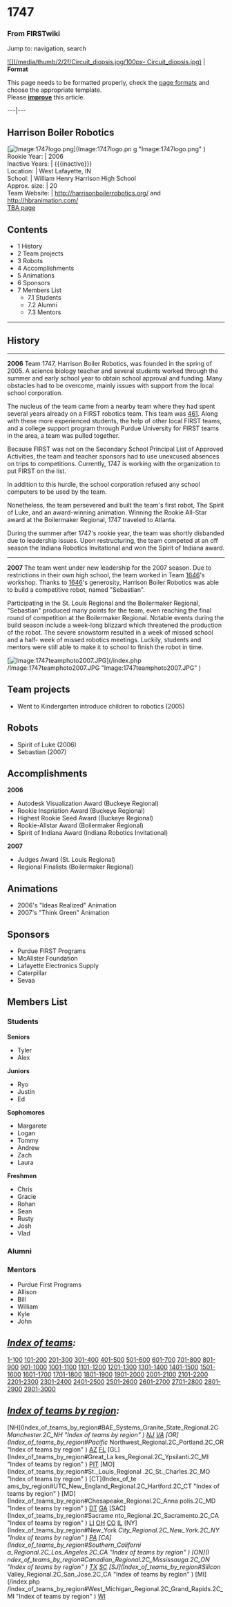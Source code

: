 # 1747

### From FIRSTwiki

Jump to: navigation, search

[![](/media/thumb/2/2f/Circuit_diopsis.jpg/100px-
Circuit_diopsis.jpg)](Image:Circuit_diopsis.jpg "" ) |  **Format**  

This page needs to be formatted properly, check the [page
formats](FIRSTwiki:Page_formats "FIRSTwiki:Page formats" ) and
choose the appropriate template.  
Please **[improve](http://www.firstwiki.net/index.php?title=1747&action=edit
"http://www.firstwiki.net/index.php?title=1747&action=edit" )** this article.  
  
---|---  
  
  

Harrison Boiler Robotics  
---  
[![Image:1747logo.png](/media/2/20/1747logo.png)](Image:1747logo.pn
g "Image:1747logo.png" )  
Rookie Year: | 2006  
Inactive Years: | {{{inactive}}}  
Location: | West Lafayette, IN  
School: | William Henry Harrison High School  
Approx. size: | 20  
Team Website: | <http://harrisonboilerrobotics.org/> and
<http://hbranimation.com/>  
[TBA page](http://www.thebluealliance.net/tbatv/team.php?team=1747
"http://www.thebluealliance.net/tbatv/team.php?team=1747" )  
  
  

## Contents

  * 1 History
  * 2 Team projects
  * 3 Robots
  * 4 Accomplishments
  * 5 Animations
  * 6 Sponsors
  * 7 Members List
    * 7.1 Students
    * 7.2 Alumni
    * 7.3 Mentors  
---  
  

##  History

* * *

**2006** Team 1747, Harrison Boiler Robotics, was founded in the spring of 2005. A science biology teacher and several students worked through the summer and early school year to obtain school approval and funding. Many obstacles had to be overcome, mainly issues with support from the local school corporation. 

The nucleus of the team came from a nearby team where they had spent several
years already on a FIRST robotics team. This team was [461](461
"461" ). Along with these more experienced students, the help of other local
FIRST teams, and a college support program through Purdue University for FIRST
teams in the area, a team was pulled together.

Because FIRST was not on the Secondary School Principal List of Approved
Activities, the team and teacher sponsors had to use unexcused absences on
trips to competitions. Currently, 1747 is working with the organization to put
FIRST on the list.

In addition to this hurdle, the school corporation refused any school
computers to be used by the team.

Nonetheless, the team persevered and built the team's first robot, The Spirit
of Luke, and an award-winning animation. Winning the Rookie All-Star award at
the Boilermaker Regional, 1747 traveled to Atlanta.

During the summer after 1747's rookie year, the team was shortly disbanded due
to leadership issues. Upon restructuring, the team competed at an off season
the Indiana Robotics Invitational and won the Spirit of Indiana award.

  

* * *

  
**2007** The team went under new leadership for the 2007 season. Due to restrictions in their own high school, the team worked in Team [1646](1646 "1646" )'s workshop. Thanks to [1646](1646 "1646" )'s generosity, Harrison Boiler Robotics was able to build a competitive robot, named "Sebastian". 

Participating in the St. Louis Regional and the Boilermaker Regional,
"Sebastian" produced many points for the team, even reaching the final round
of competition at the Boilermaker Regional. Notable events during the build
season include a week-long blizzard which threatened the production of the
robot. The severe snowstorm resulted in a week of missed school and a half-
week of missed robotics meetings. Luckily, students and mentors were still
able to make it to school to finish the robot in time.

[![Image:1747teamphoto2007.JPG](/media/9/90/1747teamphoto2007.JPG)](/index.php
/Image:1747teamphoto2007.JPG "Image:1747teamphoto2007.JPG" )


##  Team projects

  * Went to Kindergarten introduce children to robotics (2005) 


##  Robots

  * Spirit of Luke (2006) 
  * Sebastian (2007) 


##  Accomplishments

**2006**

  * Autodesk Visualization Award (Buckeye Regional) 
  * Rookie Inspriation Award (Buckeye Regional) 
  * Highest Rookie Seed Award (Buckeye Regional) 
  * Rookie-Allstar Award (Boilermaker Regional) 
  * Spirit of Indiana Award (Indiana Robotics Invitational) 

**2007**

  * Judges Award (St. Louis Regional) 
  * Regional Finalists (Boilermaker Regional) 


##  Animations

  * 2006's "Ideas Realized" Animation 
  * 2007's "Think Green" Animation 


##  Sponsors

  * Purdue FIRST Programs 
  * McAlister Foundation 
  * Lafayette Electronics Supply 
  * Caterpillar 
  * Sevaa 


##  Members List


###  Students

**Seniors**

  * Tyler 
  * Alex 

**Juniors**

  * Ryo 
  * Justin 
  * Ed 

**Sophomores**

  * Margarete 
  * Logan 
  * Tommy 
  * Andrew 
  * Zach 
  * Laura 

**Freshmen**

  * Chris 
  * Gracie 
  * Rohan 
  * Sean 
  * Rusty 
  * Josh 
  * Vlad 


###  Alumni


###  Mentors

  * Purdue First Programs 
  * Allison 
  * Bill 
  * William 
  * Kyle 
  * John 

  

_[Index of teams](Index_of_teams "Index of teams" ):_  
---  
  
[1-100](Index_of_teams#1-100 "Index of teams" )
[101-200](Index_of_teams#101-200 "Index of teams" )
[201-300](Index_of_teams#201-300 "Index of teams" )
[301-400](Index_of_teams#301-400 "Index of teams" )
[401-500](Index_of_teams#401-500 "Index of teams" )
[501-600](Index_of_teams#501-600 "Index of teams" )
[601-700](Index_of_teams#601-700 "Index of teams" )
[701-800](Index_of_teams#701-800 "Index of teams" )
[801-900](Index_of_teams#801-900 "Index of teams" )
[901-1000](Index_of_teams#901-1000 "Index of teams" )
[1001-1100](Index_of_teams#1001-1100 "Index of teams" )
[1101-1200](Index_of_teams#1101-1200 "Index of teams" )
[1201-1300](Index_of_teams#1201-1300 "Index of teams" )
[1301-1400](Index_of_teams#1301-1400 "Index of teams" )
[1401-1500](Index_of_teams#1401-1500 "Index of teams" )
[1501-1600](Index_of_teams#1501-1600 "Index of teams" )
[1601-1700](Index_of_teams#1601-1700 "Index of teams" )
[1701-1800](Index_of_teams#1701-1800 "Index of teams" )
[1801-1900](Index_of_teams#1801-1900 "Index of teams" )
[1901-2000](Index_of_teams#1901-2000 "Index of teams" )
[2001-2100](Index_of_teams#2001-2100 "Index of teams" )
[2101-2200](Index_of_teams#2101-2200 "Index of teams" )
[2201-2300](Index_of_teams#2201-2300 "Index of teams" )
[2301-2400](Index_of_teams#2301-2400 "Index of teams" )
[2401-2500](Index_of_teams#2401-2500 "Index of teams" )
[2501-2600](Index_of_teams#2501-2600 "Index of teams" )
[2601-2700](Index_of_teams#2601-2700 "Index of teams" )
[2701-2800](Index_of_teams#2701-2800 "Index of teams" )
[2801-2900](Index_of_teams#2801-2900 "Index of teams" )
[2901-3000](Index_of_teams#2901-3000 "Index of teams" )  
  
_[Index of teams by region](Index_of_teams_by_region "Index of
teams by region" ):_  
---  
  
[NH](Index_of_teams_by_region#BAE_Systems_Granite_State_Regional.2C
_Manchester.2C_NH "Index of teams by region" )
[NJ](Index_of_teams_by_region#New_Jersey_Regional.2C_Trenton.2C_NJ
"Index of teams by region" )
[VA](Index_of_teams_by_region#NASA.2FVCU_Regional.2C_Richmond.2C_VA
"Index of teams by region" ) [OR](Index_of_teams_by_region#Pacific_
Northwest_Regional.2C_Portland.2C_OR "Index of teams by region" )
[AZ](Index_of_teams_by_region#Arizona_Regional.2C_Phoenix.2C_AZ
"Index of teams by region" )
[FL](Index_of_teams_by_region#Florida_Regional.2C_Orlando.2C_FL
"Index of teams by region" ) [GL](Index_of_teams_by_region#Great_La
kes_Regional.2C_Ypsilanti.2C_MI "Index of teams by region" ) [PIT](
Index_of_teams_by_region#Pittsburgh_Regional.2C_Pittsburgh.2C_PA "Index of
teams by region" ) [MO](Index_of_teams_by_region#St._Louis_Regional
.2C_St._Charles.2C_MO "Index of teams by region" ) [CT](Index_of_te
ams_by_region#UTC_New_England_Regional.2C_Hartford.2C_CT "Index of teams by
region" ) [MD](Index_of_teams_by_region#Chesapeake_Regional.2C_Anna
polis.2C_MD "Index of teams by region" )
[DT](Index_of_teams_by_region#Detroit_Regional.2C_Detroit.2C_MI
"Index of teams by region" )
[GA](Index_of_teams_by_region#Peachtree_Regional.2C_Duluth.2C_GA
"Index of teams by region" ) [SAC](Index_of_teams_by_region#Sacrame
nto_Regional.2C_Sacramento.2C_CA "Index of teams by region" ) [LI](
Index_of_teams_by_region#SBPLI_Long_Island_Regional.2C_Brentwood.2C_NY "Index
of teams by region" )
[OH](Index_of_teams_by_region#Buckeye_Regional.2C_Cleveland.2C_OH
"Index of teams by region" )
[CO](Index_of_teams_by_region#Colorado_Regional.2C_Denver.2C_CO
"Index of teams by region" )
[IL](Index_of_teams_by_region#Midwest_Regional.2C_Evanston.2C_IL
"Index of teams by region" ) [NY](Index_of_teams_by_region#New_York
_City_Regional.2C_New_York.2C_NY "Index of teams by region" ) [PA](
Index_of_teams_by_region#Philadelphia_Regional.2C_Philadelphia.2C_PA "Index of
teams by region" ) [CA](Index_of_teams_by_region#Southern_Californi
a_Regional.2C_Los_Angeles.2C_CA "Index of teams by region" ) [ON](I
ndex_of_teams_by_region#Canadian_Regional.2C_Mississauga.2C_ON "Index of teams
by region" )
[TX](Index_of_teams_by_region#Lone_Star_Regional.2C_Houston.2C_TX
"Index of teams by region" )
[SC](Index_of_teams_by_region#Palmetto_Regional.2C_Columbia.2C_SC
"Index of teams by region" ) [SJ](Index_of_teams_by_region#Silicon_
Valley_Regional.2C_San_Jose.2C_CA "Index of teams by region" ) [MI](/index.php
/Index_of_teams_by_region#West_Michigan_Regional.2C_Grand_Rapids.2C_MI "Index
of teams by region" )
[WI](Index_of_teams_by_region#Wisconsin_Regional.2C_Milwaukee.2C_WI
"Index of teams by region" )  
  
